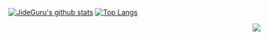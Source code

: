 [![JideGuru's github stats](https://github-readme-stats.vercel.app/api?username=wasabeef&show_icons=true&line_height=21&show_icons=true&theme=dark)](https://github.com/anuraghazra/github-readme-stats)
[![Top Langs](https://github-readme-stats.vercel.app/api/top-langs/?username=wasabeef&show_icons=true&layout=compact&theme=dark)](https://github.com/anuraghazra/github-readme-stats)

<img src="https://komarev.com/ghpvc/?username=jideguru&color=blue&style=flat-square" align="right" />
